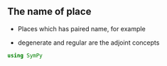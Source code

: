 ## The name of place 
- Places which has paired name, for example

- degenerate and regular are the adjoint concepts
```julia
using SymPy
```
